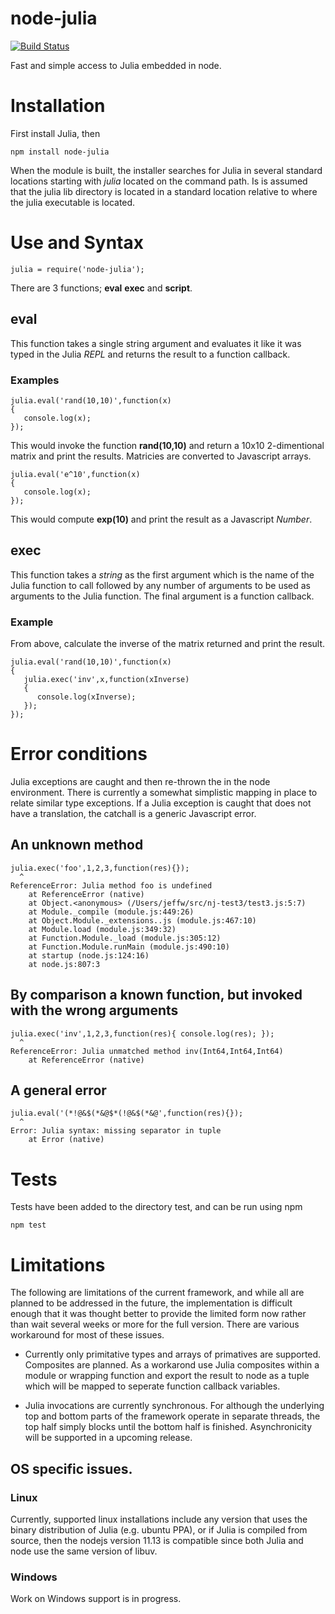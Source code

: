 node-julia
==========

[![Build Status](https://travis-ci.org/waTeim/node-julia.svg?branch=master)](https://travis-ci.org/waTeim/node-julia)

Fast and simple access to Julia embedded in node.

# Installation

First install Julia, then

    npm install node-julia

When the module is built, the installer searches for Julia in several
standard locations starting with *julia* located on the command path. 
Is is assumed that the julia lib directory is located in a standard location
relative to where the julia executable is located.

# Use and Syntax

    julia = require('node-julia');

There are 3 functions; **eval** **exec** and **script**.

## eval

This function takes a single string argument and evaluates it like it was typed
in the Julia *REPL* and returns the result to a function callback.

### Examples

    julia.eval('rand(10,10)',function(x) 
    {
       console.log(x);
    });

This would invoke the function **rand(10,10)** and return a 10x10 2-dimentional
matrix and print the results.  Matricies are converted to Javascript arrays.

    julia.eval('e^10',function(x)
    {
       console.log(x);
    });

This would compute **exp(10)** and print the result as a Javascript *Number*.

## exec

This function takes a *string* as the first argument which is the name of
the Julia function to call followed by any number of arguments to be used as arguments
to the Julia function.  The final argument is a function callback.

### Example

From above, calculate the inverse of the matrix returned and print the result.

    julia.eval('rand(10,10)',function(x)   
    {
       julia.exec('inv',x,function(xInverse)
       {
          console.log(xInverse);
       });
    });

# Error conditions

Julia exceptions are caught and then re-thrown the in the node environment.  There
is currently a somewhat simplistic mapping in place to relate similar type exceptions.
If a Julia exception is caught that does not have a translation, the catchall is a 
generic Javascript error.

## An unknown method

    julia.exec('foo',1,2,3,function(res){});
      ^
    ReferenceError: Julia method foo is undefined
        at ReferenceError (native)
        at Object.<anonymous> (/Users/jeffw/src/nj-test3/test3.js:5:7)
        at Module._compile (module.js:449:26)
        at Object.Module._extensions..js (module.js:467:10)
        at Module.load (module.js:349:32)
        at Function.Module._load (module.js:305:12)
        at Function.Module.runMain (module.js:490:10)
        at startup (node.js:124:16)
        at node.js:807:3

## By comparison a known function, but invoked with the wrong arguments

    julia.exec('inv',1,2,3,function(res){ console.log(res); });
      ^
    ReferenceError: Julia unmatched method inv(Int64,Int64,Int64)
        at ReferenceError (native)

## A general error

    julia.eval('(*!@&$(*&@$*(!@&$(*&@',function(res){});
      ^
    Error: Julia syntax: missing separator in tuple
        at Error (native)

# Tests
Tests have been added to the directory test, and can be run using npm

    npm test

# Limitations

The following are limitations of the current framework, and while all are planned to
be addressed in the future, the implementation is difficult enough that it was thought
better to provide the limited form now rather than wait several weeks or more for the
full version.  There are various workaround for most of these issues.

* Currently only primitative types and arrays of primatives are supported.  Composites
are planned.  As a workarond use Julia composites within a module or wrapping function
and export the result to node as a tuple which will be mapped to seperate
function callback variables.

* Julia invocations are currently synchronous.  For although the underlying top and 
bottom parts of the framework operate in separate threads, the top half simply blocks
until the bottom half is finished.  Asynchronicity will be supported in a upcoming 
release.

## OS specific issues.

### Linux
Currently, supported linux installations include any version that uses the binary
distribution of Julia (e.g. ubuntu PPA), or if Julia is compiled from source, then
the nodejs version 11.13 is compatible since both Julia and node use the same version
of libuv.

### Windows
Work on Windows support is in progress.
